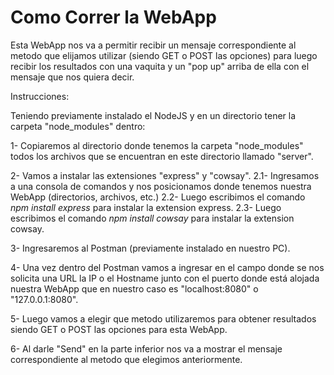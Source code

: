 # Como Correr la WebApp
Esta WebApp nos va a permitir recibir un mensaje correspondiente al metodo que elijamos utilizar (siendo GET o POST las opciones) para luego recibir los resultados con una vaquita y un "pop up" arriba de ella con el mensaje que nos quiera decir.

Instrucciones:

Teniendo previamente instalado el NodeJS y en un directorio tener la carpeta "node_modules" dentro:

1- Copiaremos al directorio donde tenemos la carpeta "node_modules" todos los archivos que se encuentran en este directorio llamado "server".

2- Vamos a instalar las extensiones "express" y "cowsay".
  2.1- Ingresamos a una consola de comandos y nos posicionamos donde tenemos nuestra WebApp (directorios, archivos, etc.)
  2.2- Luego escribimos el comando *npm install express* para instalar la extension express.
  2.3- Luego escribimos el comando *npm install cowsay* para instalar la extension cowsay.

3- Ingresaremos al Postman (previamente instalado en nuestro PC).

4- Una vez dentro del Postman vamos a ingresar en el campo donde se nos solicita una URL la IP o el Hostname junto con el puerto donde está alojada nuestra WebApp que en nuestro caso es "localhost:8080" o "127.0.0.1:8080".

5- Luego vamos a elegir que metodo utilizaremos para obtener resultados siendo GET o POST las opciones para esta WebApp.

6- Al darle "Send" en la parte inferior nos va a mostrar el mensaje correspondiente al metodo que elegimos anteriormente.


